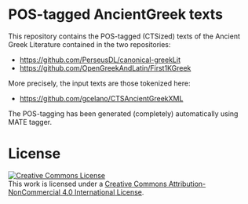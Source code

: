 # POS-tagged AncientGreek texts

This repository contains the POS-tagged (CTSized) texts of the Ancient Greek Literature contained in the two repositories:

* https://github.com/PerseusDL/canonical-greekLit
* https://github.com/OpenGreekAndLatin/First1KGreek

More precisely, the input texts are those tokenized here:

* https://github.com/gcelano/CTSAncientGreekXML

The POS-tagging has been generated (completely) automatically using MATE tagger. 

# License
<a rel="license" href="http://creativecommons.org/licenses/by-nc/4.0/"><img alt="Creative Commons License" style="border-width:0" src="https://i.creativecommons.org/l/by-nc/4.0/88x31.png" /></a><br />This work is licensed under a <a rel="license" href="http://creativecommons.org/licenses/by-nc/4.0/">Creative Commons Attribution-NonCommercial 4.0 International License</a>.
